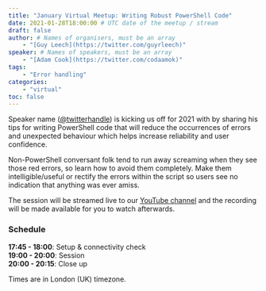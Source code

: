 ```yaml
---
title: "January Virtual Meetup: Writing Robust PowerShell Code"
date: 2021-01-28T18:00:00 # UTC date of the meetup / stream
draft: false
author: # Names of organisers, must be an array
    - "[Guy Leech](https://twitter.com/guyrleech)"
speaker: # Names of speakers, must be an array
    - "[Adam Cook](https://twitter.com/codaamok)"
tags: 
    - "Error handling"
categories: 
    - "virtual"
toc: false
---
```


Speaker name ([@twitterhandle](https://twitter.com/twitterhandle)) is kicking us off for 2021 with by sharing his tips for writing PowerShell code that will reduce the occurrences of errors and unexpected behaviour which helps increase reliability and user confidence.

Non-PowerShell conversant folk tend to run away screaming when they see those red errors, so learn how to avoid them completely. Make them intelligible/useful or rectify the errors within the script so users see no indication that anything was ever amiss.

The session will be streamed live to our [YouTube channel](https://youtube.com/c/PowerShellSouthampton) and the recording will be made available for you to watch afterwards.

### Schedule

**17:45 - 18:00**: Setup & connectivity check  
**19:00 - 20:00**: Session  
**20:00 - 20:15**: Close up

Times are in London (UK) timezone.
